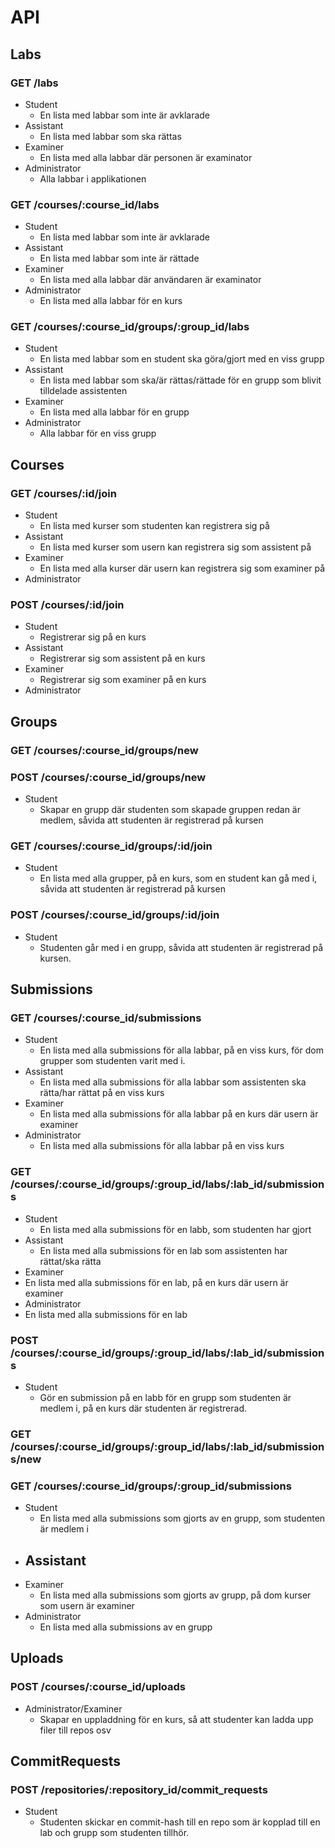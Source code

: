 # API

## Labs

### GET /labs

- Student
  - En lista med labbar som inte är avklarade
- Assistant
  - En lista med labbar som ska rättas
- Examiner
  - En lista med alla labbar där personen är examinator
- Administrator
  - Alla labbar i applikationen

### GET /courses/:course_id/labs

- Student
  - En lista med labbar som inte är avklarade
- Assistant
  - En lista med labbar som inte är rättade
- Examiner
  - En lista med alla labbar där användaren är examinator
- Administrator
  - En lista med alla labbar för en kurs

### GET /courses/:course_id/groups/:group_id/labs

- Student
  - En lista med labbar som en student ska göra/gjort med en viss grupp
- Assistant 
  - En lista med labbar som ska/är rättas/rättade för en grupp som blivit tilldelade assistenten
- Examiner
  - En lista med alla labbar för en grupp
- Administrator
  - Alla labbar för en viss grupp

## Courses

### GET /courses/:id/join

- Student
  - En lista med kurser som studenten kan registrera sig på
- Assistant
  - En lista med kurser som usern kan registrera sig som assistent på
- Examiner
  - En lista med alla kurser där usern kan registrera sig som examiner på
- Administrator

### POST /courses/:id/join

- Student
  - Registrerar sig på en kurs
- Assistant
  - Registrerar sig som assistent på en kurs
- Examiner
  - Registrerar sig som examiner på en kurs
- Administrator

## Groups

### GET /courses/:course_id/groups/new

### POST /courses/:course_id/groups/new

- Student
  - Skapar en grupp där studenten som skapade gruppen redan är medlem, såvida att studenten är registrerad på kursen

### GET /courses/:course_id/groups/:id/join

- Student
  - En lista med alla grupper, på en kurs, som en student kan gå med i, såvida att studenten är registrerad på kursen

### POST /courses/:course_id/groups/:id/join

- Student
  - Studenten går med i en grupp, såvida att studenten är registrerad på kursen.

## Submissions

### GET /courses/:course_id/submissions

- Student
  - En lista med alla submissions för alla labbar, på en viss kurs, för dom grupper som studenten varit med i.
- Assistant
  - En lista med alla submissions för alla labbar som assistenten ska rätta/har rättat på en viss kurs
- Examiner
  - En lista med alla submissions för alla labbar på en kurs där usern är examiner
- Administrator
  - En lista med alla submissions för alla labbar på en viss kurs

### GET /courses/:course_id/groups/:group_id/labs/:lab_id/submissions

- Student
  - En lista med alla submissions för en labb, som studenten har gjort
- Assistant
  - En lista med alla submissions för en lab som assistenten har rättat/ska rätta
- Examiner
 - En lista med alla submissions för en lab, på en kurs där usern är examiner
- Administrator
 - En lista med alla submissions för en lab

### POST /courses/:course_id/groups/:group_id/labs/:lab_id/submissions

- Student
  - Gör en submission på en labb för en grupp som studenten är medlem i, på en kurs där studenten är registrerad. 

### GET /courses/:course_id/groups/:group_id/labs/:lab_id/submissions/new

### GET /courses/:course_id/groups/:group_id/submissions

- Student
  - En lista med alla submissions som gjorts av en grupp, som studenten är medlem i
- Assistant
  ---
- Examiner
   - En lista med alla submissions som gjorts av grupp, på dom kurser som usern är examiner
- Administrator
  - En lista med alla submissions av en grupp

## Uploads

### POST /courses/:course_id/uploads

- Administrator/Examiner
  - Skapar en uppladdning för en kurs, så att studenter kan ladda upp filer till repos osv

## CommitRequests

### POST /repositories/:repository_id/commit_requests

- Student
  - Studenten skickar en commit-hash till en repo som är kopplad till en lab och grupp som studenten tillhör. 

